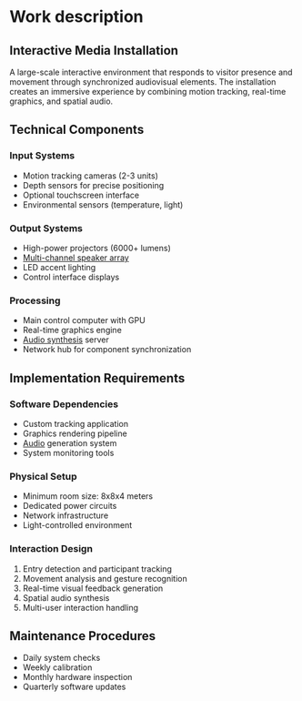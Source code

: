 # Work description

## Interactive Media Installation

A large-scale interactive environment that responds to visitor presence and movement through synchronized audiovisual
elements. The installation creates an immersive experience by combining motion tracking, real-time graphics, and spatial
audio.

## Technical Components

### Input Systems

- Motion tracking cameras (2-3 units)
- Depth sensors for precise positioning
- Optional touchscreen interface
- Environmental sensors (temperature, light)

### Output Systems

- High-power projectors (6000+ lumens)
- [Multi-channel speaker array](tool:MultiChannelSpeakerArray)
- LED accent lighting
- Control interface displays

### Processing

- Main control computer with GPU
- Real-time graphics engine
- [Audio synthesis](technique:AudioSynthesis) server
- Network hub for component synchronization

## Implementation Requirements

### Software Dependencies

- Custom tracking application
- Graphics rendering pipeline
- [Audio](tag:audio) generation system
- System monitoring tools

### Physical Setup

- Minimum room size: 8x8x4 meters
- Dedicated power circuits
- Network infrastructure
- Light-controlled environment

### Interaction Design

1. Entry detection and participant tracking
2. Movement analysis and gesture recognition
3. Real-time visual feedback generation
4. Spatial audio synthesis
5. Multi-user interaction handling

## Maintenance Procedures

- Daily system checks
- Weekly calibration
- Monthly hardware inspection
- Quarterly software updates

